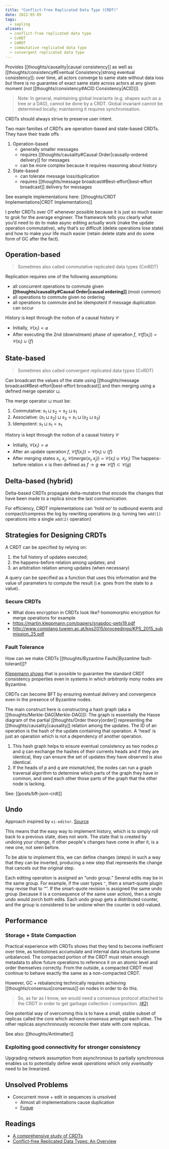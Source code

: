 ```yaml
---
title: "Conflict-free Replicated Data Type (CRDT)"
date: 2022-05-05
tags:
  - sapling
aliases:
  - conflict-free replicated data type
  - CvRDT
  - CmRDT
  - commutative replicated data type
  - convergent replicated data type
---
```


Provides [[thoughts/causality|causal consistency]] as well as [[thoughts/consistency#Eventual Consistency|strong eventual consistency]]: over time, all actors converge to same state without data loss _but_ there is no guarantee of exact same state across actors at any given moment (not [[thoughts/consistency#ACID Consistency|ACID]]).

> Note: In general, maintaining global invariants (e.g. shapes such as a tree or a DAG), cannot be done by a CRDT. Global invariant cannot be determined locally; maintaining it requires synchronisation.

CRDTs should always strive to preserve user intent.

Two main families of CRDTs are operation-based and state-based CRDTs. They have their trade offs

1. Operation-based
   - generally smaller messages
   - requires [[thoughts/causality#Causal Order|causally-ordered delivery]] for messages
   - can be more complex because it requires reasoning about history
2. State-based
   - can tolerate message loss/duplication
   - requires [[thoughts/message broadcast#Best-effort|best-effort broadcast]] delivery for messages

See example implementations here: [[thoughts/CRDT Implementations|CRDT Implementations]]

I prefer CRDTs over OT whenever possible because it is just so much easier to grok for the average engineer. The framework tells you clearly what you’d need to do to make async editing actually work (make the update operation commutative), why that’s so difficult (delete operations lose state) and how to make your life much easier (retain delete state and do some form of GC after the fact).

## Operation-based

> Sometimes also called commutative replicated data types (CmRDT)

Replication requires one of the following assumptions:

- all concurrent operations to commute given **[[thoughts/causality#Causal Order|causal ordering]]** (most common)
- all operations to commute given no ordering
- all operations to commute and be idempotent if message duplication can occur

History is kept through the notion of a causal history $\mathcal{C}$

- Initially, $\mathcal{C}(x_i) = \varnothing$
- After executing the 2nd (downstream) phase of operation $f$, $\mathcal{C}(f(x_i)) = \mathcal{C}(x_i) \cup \{ f \}$

## State-based

> Sometimes also called convergent replicated data types (CvRDT)

Can broadcast the values of the state using [[thoughts/message broadcast#Best-effort|best-effort broadcast]] and then merging using a defined merge operator $\sqcup$.

The merge operator $\sqcup$ must be:

1. Commutative: $s_1 \sqcup s_2 = s_2 \sqcup s_1$
2. Associative: $(s_1 \sqcup s_2) \sqcup s_3 = s_1 \sqcup (s_2 \sqcup s_3)$
3. Idempotent: $s_1 \sqcup s_1 = s_1$

History is kept through the notion of a causal history $\mathcal{C}$

- Initially, $\mathcal{C}(x_i) = \varnothing$
- After an update operation $f$, $\mathcal{C}(f(x_i)) = \mathcal{C}(x_i) \cup \{ f \}$
- After merging states $x_i$, $x_j$, $\mathcal{C}(merge(x_i, x_j)) = \mathcal{C}(x_i) \cup \mathcal{C}(x_j)$
  The happens-before relation $\leq$ is then defined as $f \rightarrow g \iff \mathcal{C}(f) \subset \mathcal{C}(g)$

## Delta-based (hybrid)

Delta-based CRDTs propagate delta-mutators that encode the changes that have been made to a replica since the last communication.

For efficiency, CRDT implementations can 'hold on' to outbound events and compact/compress the log by rewriting operations (e.g. turning two `add(1)` operations into a single `add(2)` operation)

## Strategies for Designing CRDTs

A CRDT can be specified by relying on:

1. the full history of updates executed;
2. the happens-before relation among updates; and
3. an arbitration relation among updates (when necessary)

A query can be specified as a function that uses this information and the value of parameters to compute the result (i.e. goes from the state to a value).

### Secure CRDTs

- What does encryption in CRDTs look like? homomorphic encryption for merge operations for example
- https://martin.kleppmann.com/papers/snapdoc-pets19.pdf
- http://www.complang.tuwien.ac.at/kps2015/proceedings/KPS_2015_submission_25.pdf

### Fault Tolerance

How can we make CRDTs [[thoughts/Byzantine Faults|Byzantine fault-tolerant]]?

[Kleppmann shows](https://martin.kleppmann.com/papers/bft-crdt-papoc22.pdf) that is possible to guarantee the standard CRDT consistency properties even in systems in which _arbitrarily many_ nodes are Byzantine.

CRDTs can become BFT by ensuring eventual delivery and convergence even in the presence of Byzantine nodes.

The main construct here is constructing a hash graph (aka a [[thoughts/Merkle-DAG|Merkle-DAG]]): The graph is essentially the Hasse diagram of the partial [[thoughts/Order theory|order]] representing the [[thoughts/causality|causality]] relation among the updates. The ID of an operation is the hash of the update containing that operation. A 'head' is just an operation which is not a dependency of another operation.

1. This hash graph helps to ensure eventual consistency as two nodes $p$ and $q$ can exchange the hashes of their currents heads and if they are identical, they can ensure the set of updates they have observed is also identical.
2. If the heads of $p$ and $q$ are mismatched, the nodes can run a graph traversal algorithm to determine which parts of the graph they have in common, and send each other those parts of the graph that the other node is lacking.

See: [[posts/bft-json-crdt]]

## Undo

Approach inspired by `xi-editor`. [Source](https://xi-editor.io/docs/crdt.html#undo)

This means that the easy way to implement history, which is to simply roll back to a previous state, does not work. The state that is created by undoing your change, if other people's changes have come in after it, is a new one, not seen before.

To be able to implement this, we can define changes (steps) in such a way that they can be inverted, producing a new step that represents the change that cancels out the original step.

Each editing operation is assigned an “undo group.” Several edits may be in the same group. For example, if the user types `"`, then a smart-quote plugin may revise that to ‘“’. If the smart-quote revision is assigned the same undo group (because it is a consequence of the same user action), then a single undo would zorch both edits. Each undo group gets a distributed counter, and the group is considered to be undone when the counter is odd-valued.

## Performance

### Storage + State Compaction

Practical experience with CRDTs shows that they tend to become inefficient over time,
as tombstones accumulate and internal data structures become unbalanced. The compacted portion of the CRDT must retain enough metadata to allow future operations to reference it on an atomic level and order themselves correctly. From the outside, a compacted CRDT must continue to behave exactly the same as a non-compacted CRDT.

However, GC + rebalancing technically requires achieving [[thoughts/consensus|consensus]] on nodes in order to do this.

> So, as far as I know, we would need a consensus protocol attached to the CRDT in order to get garbage collection / compaction. [(#2)](https://github.com/ipfs-inactive/dynamic-data-and-capabilities/issues/2)

One potential way of overcoming this is to have a small, stable subset of replicas called the core which achieve consensus amongst each other. The other replicas asynchronously reconcile their state with core replicas.

See also: [[thoughts/Antimatter]]

### Exploiting good connectivity for stronger consistency

Upgrading network assumption from asynchronous to partially synchronous enables us to potentially define _weak operations_ which only _eventually_ need to be linearized.

## Unsolved Problems

- Concurrent move + edit in sequences is unsolved
  - Almost all implementations cause duplication
  - [Fugue](https://mattweidner.com/2022/10/21/basic-list-crdt.html)

## Readings

- [A comprehensive study of CRDTs](https://hal.inria.fr/inria-00555588/document)
- [Conflict-free Replicated Data Types: An Overview](https://arxiv.org/pdf/1806.10254.pdf)
